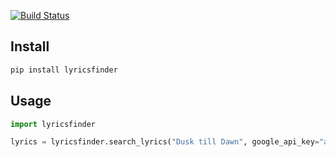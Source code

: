 [![Build Status](https://travis-ci.org/GieselaDev/LyricsFinder.svg?branch=master)](https://travis-ci.org/GieselaDev/LyricsFinder)

## Install
```python
pip install lyricsfinder
```

## Usage
```python
import lyricsfinder

lyrics = lyricsfinder.search_lyrics("Dusk till Dawn", google_api_key="api key")
```
